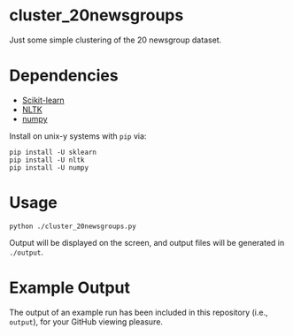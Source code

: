 # cluster_20newsgroups
Just some simple clustering of the 20 newsgroup dataset.

# Dependencies

- [Scikit-learn](http://scikit-learn.org/stable/)
- [NLTK](http://www.nltk.org/)
- [numpy](http://www.numpy.org/)

Install on unix-y systems with `pip` via:

```
pip install -U sklearn
pip install -U nltk
pip install -U numpy
```

# Usage

```
python ./cluster_20newsgroups.py
```

Output will be displayed on the screen, and output files will be generated in `./output`.

# Example Output

The output of an example run has been included in this repository (i.e., `output`), for your GitHub viewing pleasure.

